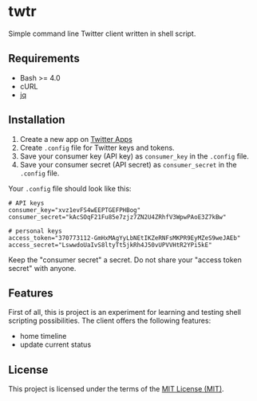 # twtr

Simple command line Twitter client written in shell script. 

## Requirements

* Bash >= 4.0
* cURL
* [jq](https://stedolan.github.io/jq)

## Installation

1. Create a new app on [Twitter Apps](https://apps.twitter.com)
2. Create `.config` file for Twitter keys and tokens.
3. Save your consumer key (API key) as `consumer_key` in the `.config` file.
4. Save your consumer secret (API secret) as `consumer_secret` in the `.config` file.

Your `.config` file should look like this:

  ```shell
  # API keys
  consumer_key="xvz1evFS4wEEPTGEFPHBog"
  consumer_secret="kAcSOqF21Fu85e7zjz7ZN2U4ZRhfV3WpwPAoE3Z7kBw"
  
  # personal keys
  access_token="370773112-GmHxMAgYyLbNEtIKZeRNFsMKPR9EyMZeS9weJAEb"
  access_secret="LswwdoUaIvS8ltyTt5jkRh4J50vUPVVHtR2YPi5kE"
  ```

Keep the "consumer secret" a secret. Do not share your "access token secret" with anyone.

## Features

First of all, this is project is an experiment for learning and testing shell 
scripting possibilities. The client offers the following features:

* home timeline
* update current status

## License

This project is licensed under the terms of the [MIT License (MIT)](LICENSE).
